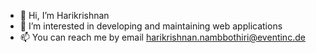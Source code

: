 - 👋 Hi, I’m Harikrishnan
- 👀 I’m interested in developing and maintaining web applications
- 📫 You can reach me by email harikrishnan.nambbothiri@eventinc.de

<!---
harikrn/harikrn is a ✨ special ✨ repository because its `README.md` (this file) appears on your GitHub profile.
You can click the Preview link to take a look at your changes.
--->
